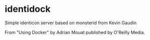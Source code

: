 identidock
====================
Simple identicon server based on monsterid from Kevin Gaudin

From "Using Docker" by Adrian Mouat published by O'Reilly Media.

